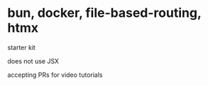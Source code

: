 # bun, docker, file-based-routing, htmx

starter kit

does not use JSX

accepting PRs for video tutorials

